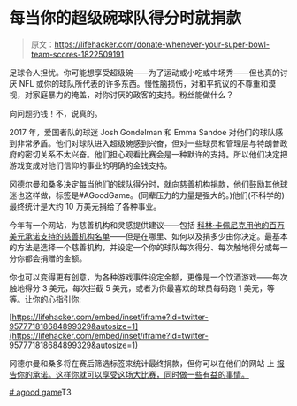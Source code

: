 # 每当你的超级碗球队得分时就捐款

> 原文：<https://lifehacker.com/donate-whenever-your-super-bowl-team-scores-1822509191>

足球令人担忧。你可能想享受超级碗——为了运动或小吃或中场秀——但也真的讨厌 NFL 或你的球队所代表的许多东西。慢性脑损伤，对和平抗议的不尊重和漠视，对家庭暴力的掩盖，对你讨厌的政客的支持。粉丝能做什么？



向问题扔钱！不，说真的。

2017 年，爱国者队的球迷 Josh Gondelman 和 Emma Sandoe 对他们的球队感到非常矛盾。他们对球队进入超级碗感到兴奋，但对一些球员和管理层与特朗普政府的密切关系不太兴奋。他们担心观看比赛会是一种默许的支持。所以他们决定把游戏变成对他们信仰的事业的明确的金钱支持。

冈德尔曼和桑多决定每当他们的球队得分时，就向慈善机构捐款，他们鼓励其他球迷也这样做，标签是#AGoodGame。(同辈压力的力量是强大的。)他们(不科学的)最终统计是大约 10 万美元捐给了各种事业。

今年有一个网站，为慈善机构和灵感提供建议——包括 [科林·卡佩尼克用他的百万美元承诺支持的慈善机构名单](http://kaepernick7.com/million-dollar-pledge/)——但是在哪里、如何以及捐多少由你决定。最基本的方法是选择一个慈善机构，并设定一个你的球队每次得分、每次触地得分或每一分你都会捐赠的金额。

你也可以变得更有创意，为各种游戏事件设定金额，更像是一个饮酒游戏——每次触地得分 3 美元，每次拦截 5 美元，或者为你最喜欢的球员每码跑 1 美元，等等。让你的心指引你:

 [https://lifehacker.com/embed/inset/iframe?id=twitter-957771818684899329&autosize=1](https://lifehacker.com/embed/inset/iframe?id=twitter-957771818684899329&autosize=1) 

冈德尔曼和桑多将在赛后筛选标签来统计最终捐款，但你可以在他们的网站 上 [报告你的承诺。这样你就可以享受这场大比赛，同时做一些有益的事情。](https://docs.google.com/forms/d/e/1FAIpQLSfYsbSCupGF5Aetef19bhClLZswGgzvucky2R1B5XGodhmSHg/viewform) 

[# agood game](http://www.agoodgamedonation.com/)T3